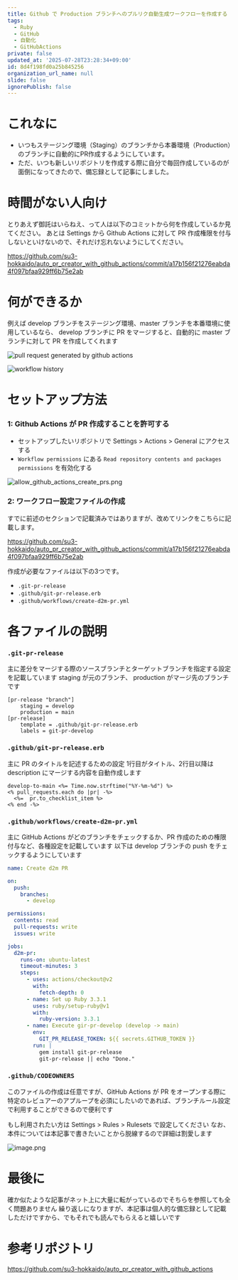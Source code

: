 ```yaml
---
title: Github で Production ブランチへのプルリク自動生成ワークフローを作成する
tags:
  - Ruby
  - GitHub
  - 自動化
  - GitHubActions
private: false
updated_at: '2025-07-28T23:28:34+09:00'
id: 8d4f198fd0a25b845256
organization_url_name: null
slide: false
ignorePublish: false
---
```

# これなに

- いつもステージング環境（Staging）のブランチから本番環境（Production）のブランチに自動的にPR作成するようにしています。
- ただ、いつも新しいリポジトリを作成する際に自分で毎回作成しているのが面倒になってきたので、備忘録として記事にしました。

# 時間がない人向け

とりあえず御託はいらねえ、って人は以下のコミットから何を作成しているか見てください。
あとは Settings から Github Actions に対して PR 作成権限を付与しないといけないので、それだけ忘れないようにしてください。

https://github.com/su3-hokkaido/auto_pr_creator_with_github_actions/commit/a17b156f21276eabda4f097bfaa929ff6b75e2ab

# 何ができるか

例えば develop ブランチをステージング環境、master ブランチを本番環境に使用しているなら、 develop ブランチに PR をマージすると、自動的に master ブランチに対して PR を作成してくれます

![pull request generated by github actions](https://qiita-image-store.s3.ap-northeast-1.amazonaws.com/0/2819748/a35f74d1-ae48-4a06-9ca7-3a0d02f78514.png)

![workflow history](https://qiita-image-store.s3.ap-northeast-1.amazonaws.com/0/2819748/62e27e1a-5389-47c0-895d-42fb3db9d400.png)

# セットアップ方法

### 1: Github Actions が PR 作成することを許可する

- セットアップしたいリポジトリで Settings > Actions > General にアクセスする
- `Workflow permissions` にある `Read repository contents and packages permissions` を有効化する

![allow_github_actions_create_prs.png](https://qiita-image-store.s3.ap-northeast-1.amazonaws.com/0/2819748/29ffe895-603c-4199-819c-72e6a33bcb84.png)

### 2: ワークフロー設定ファイルの作成

すでに前述のセクションで記載済みではありますが、改めてリンクをこちらに記載します。

https://github.com/su3-hokkaido/auto_pr_creator_with_github_actions/commit/a17b156f21276eabda4f097bfaa929ff6b75e2ab

作成が必要なファイルは以下の3つです。

- `.git-pr-release`
- `.github/git-pr-release.erb`
- `.github/workflows/create-d2m-pr.yml`

# 各ファイルの説明

### `.git-pr-release`

主に差分をマージする際のソースブランチとターゲットブランチを指定する設定を記載しています
staging が元のブランチ、 production がマージ先のブランチです

```
[pr-release "branch"]
    staging = develop
    production = main
[pr-release]
    template = .github/git-pr-release.erb
    labels = git-pr-develop
```

### `.github/git-pr-release.erb`

主に PR のタイトルを記述するための設定
1行目がタイトル、2行目以降は description にマージする内容を自動作成します

```erb
develop-to-main <%= Time.now.strftime("%Y-%m-%d") %>
<% pull_requests.each do |pr| -%>
  <%=  pr.to_checklist_item %>
<% end -%>
```

### `.github/workflows/create-d2m-pr.yml`

主に GitHub Actions がどのブランチをチェックするか、PR 作成のための権限付与など、各種設定を記載しています
以下は develop ブランチの push をチェックするようにしています

```yml
name: Create d2m PR

on:
  push:
    branches:
      - develop

permissions:
  contents: read
  pull-requests: write
  issues: write

jobs:
  d2m-pr:
    runs-on: ubuntu-latest
    timeout-minutes: 3
    steps:
      - uses: actions/checkout@v2
        with:
          fetch-depth: 0
      - name: Set up Ruby 3.3.1
        uses: ruby/setup-ruby@v1
        with:
          ruby-version: 3.3.1
      - name: Execute gir-pr-develop (develop -> main)
        env:
          GIT_PR_RELEASE_TOKEN: ${{ secrets.GITHUB_TOKEN }}
        run: |
          gem install git-pr-release
          git-pr-release || echo "Done."
```

### `.github/CODEOWNERS`

このファイルの作成は任意ですが、GitHub Actions が PR をオープンする際に特定のレビュアーのアプループを必須にしたいのであれば、ブランチルール設定で利用することができるので便利です

もし利用されたい方は Settings > Rules > Rulesets で設定してください
なお、本件については本記事で書きたいことから脱線するので詳細は割愛します

![image.png](https://qiita-image-store.s3.ap-northeast-1.amazonaws.com/0/2819748/4a98cda9-a9fd-4c8f-b602-f5e3627efddd.png)

# 最後に

確か似たような記事がネット上に大量に転がっているのでそちらを参照しても全く問題ありません
繰り返しになりますが、本記事は個人的な備忘録として記載しただけですから、でもそれでも読んでもらえると嬉しいです

# 参考リポジトリ

https://github.com/su3-hokkaido/auto_pr_creator_with_github_actions
